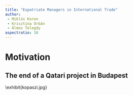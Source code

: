 ```yaml
---
title: "Expatriate Managers in International Trade"
author: 
 - Miklós Koren
 - Krisztina Orbán
 - Álmos Telegdy
aspectratio: 16
---
```


# Motivation
## The end of a Qatari project in Budapest
\exhibit{kopaszi.jpg}

